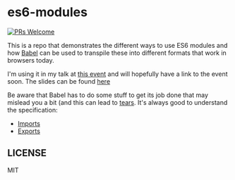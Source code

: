 # es6-modules

[![PRs Welcome](https://img.shields.io/badge/PRs-welcome-brightgreen.svg?style=flat-square)](http://makeapullrequest.com)

This is a repo that demonstrates the different ways to use ES6 modules and how
[Babel](http://babeljs.io/) can be used to transpile these into different formats
that work in browsers today.

I'm using it in my talk at [this event](https://www.bigmarker.com/modernweb/ES6-Modules-Mastering-Chrome-Developer-Tools-and-more)
and will hopefully have a link to the event soon. The slides can be found [here](http://kcd.im/es6-modules)

Be aware that Babel has to do some stuff to get its job done that may mislead you
a bit (and this can lead to [tears](http://kcd.im/tears). It's always good to
understand the specification:

- [Imports](https://tc39.github.io/ecma262/#sec-imports)
- [Exports](https://tc39.github.io/ecma262/#sec-exports)

## LICENSE

MIT
